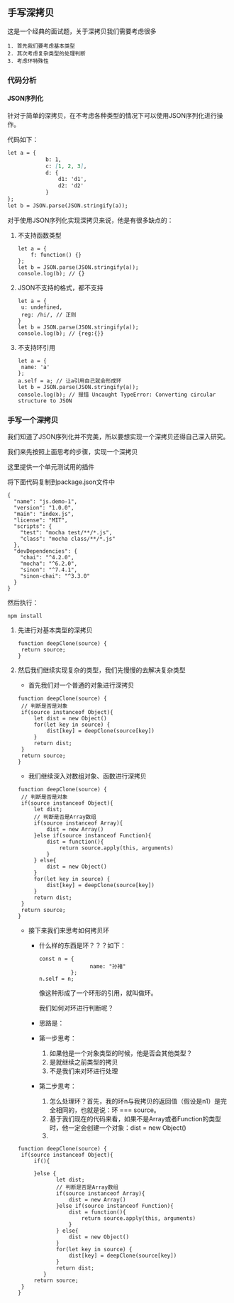 ## 手写深拷贝

这是一个经典的面试题，关于深拷贝我们需要考虑很多

	1. 首先我们要考虑基本类型
 	2. 其次考虑复杂类型的处理判断
 	3. 考虑环特殊性

### 代码分析

#### JSON序列化

针对于简单的深拷贝，在不考虑各种类型的情况下可以使用JSON序列化进行操作。

代码如下：

```markdown
let a = {
            b: 1,
            c: [1, 2, 3],
            d: {
                d1: 'd1',
                d2: 'd2'
            }
};
let b = JSON.parse(JSON.stringify(a));
```

对于使用JSON序列化实现深拷贝来说，他是有很多缺点的：

 1. 不支持函数类型

    ```
    let a = {
    	f: function() {}
    };
    let b = JSON.parse(JSON.stringify(a));
    console.log(b); // {}
    ```

2. JSON不支持的格式，都不支持

   ```
   let a = {
   	u: undefined,
   	reg: /hi/, // 正则
   }
   let b = JSON.parse(JSON.stringify(a));
   console.log(b); // {reg:{}}
   ```

3. 不支持环引用

   ```
   let a = {
   	name: 'a'
   };
   a.self = a; // 让a引用自己就会形成环
   let b = JSON.parse(JSON.stringify(a));
   console.log(b); // 报错 Uncaught TypeError: Converting circular structure to JSON
   ```

### 手写一个深拷贝

我们知道了JSON序列化并不完美，所以要想实现一个深拷贝还得自己深入研究。

我们来先按照上面思考的步骤，实现一个深拷贝

这里提供一个单元测试用的插件

将下面代码复制到package.json文件中

```
{
  "name": "js.demo-1",
  "version": "1.0.0",
  "main": "index.js",
  "license": "MIT",
  "scripts": {
    "test": "mocha test/**/*.js",
    "class": "mocha class/**/*.js"
  },
  "devDependencies": {
    "chai": "^4.2.0",
    "mocha": "^6.2.0",
    "sinon": "^7.4.1",
    "sinon-chai": "^3.3.0"
  }
}
```

然后执行：

```
npm install
```

1. 先进行对基本类型的深拷贝

   ```
   function deepClone(source) {
   	return source;
   }
   ```

2. 然后我们继续实现复杂的类型，我们先慢慢的去解决复杂类型

   * 首先我们对一个普通的对象进行深拷贝

   ```
   function deepClone(source) {
   	// 判断是否是对象
   	if(source instanceof Object){
   		let dist = new Object()
   		for(let key in source) {
   			dist[key] = deepClone(source[key])
   		}
   		return dist;
   	}
   	return source;
   }
   ```

   * 我们继续深入对数组对象、函数进行深拷贝

   ```
   function deepClone(source) {
   	// 判断是否是对象
   	if(source instanceof Object){
   		let dist;
   		// 判断是否是Array数组
   		if(source instanceof Array){
   			dist = new Array()
   		}else if(source instanceof Function){
   			dist = function(){
   				return source.apply(this, arguments)
   			}
   		} else{
   			dist = new Object()
   		}
   		for(let key in source) {
   			dist[key] = deepClone(source[key])
   		}
   		return dist;
   	}
   	return source;
   }
   ```

   * 接下来我们来思考如何拷贝环

     * 什么样的东西是环？？？如下：

       ```
       const n = {
                       name: "孙褚"
                 };
       n.self = n;
       ```

       像这种形成了一个环形的引用，就叫做环。

       我们如何对环进行判断呢？

     * 思路是： 

     * 第一步思考： 

       1. 如果他是一个对象类型的时候，他是否会其他类型？
       2. 是就继续之前类型的拷贝
       3. 不是我们来对环进行处理

     * 第二步思考：

       1. 怎么处理环？首先，我的环n与我拷贝的返回值（假设是n1）是完全相同的，也就是说：环 === source。
       2. 基于我们现在的代码来看，如果不是Array或者Function的类型时，他一定会创建一个对象：dist = new Object()
       3. 

   ```
   function deepClone(source) {
   	if(source instanceof Object){
   		if(){
   			
   		}else {
               let dist;
               // 判断是否是Array数组
               if(source instanceof Array){
                   dist = new Array()
               }else if(source instanceof Function){
                   dist = function(){
                       return source.apply(this, arguments)
                   }
               } else{
                   dist = new Object()
               }
               for(let key in source) {
                   dist[key] = deepClone(source[key])
               }
               return dist;
           }
   		return source;
   	}
   }
   ```


